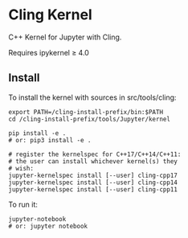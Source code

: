 # Cling Kernel

C++ Kernel for Jupyter with Cling.

Requires ipykernel ≥ 4.0

## Install

To install the kernel with sources in src/tools/cling:

    export PATH=/cling-install-prefix/bin:$PATH
    cd /cling-install-prefix/tools/Jupyter/kernel

    pip install -e .
    # or: pip3 install -e .

    # register the kernelspec for C++17/C++14/C++11:
    # the user can install whichever kernel(s) they
    # wish:
    jupyter-kernelspec install [--user] cling-cpp17
    jupyter-kernelspec install [--user] cling-cpp14
    jupyter-kernelspec install [--user] cling-cpp11

To run it:

    jupyter-notebook
    # or: jupyter notebook
